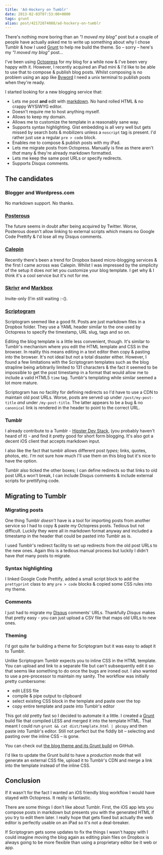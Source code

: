 ```yaml
---
title: 'Ad-Hockery on Tumblr'
date: 2013-02-03T07:53:00+0000
tags: grunt
alias: post/42172874088/ad-hockery-on-tumblr
---
```


There's nothing more boring than an _"I moved my blog"_ post but a couple of people have actually asked me to write up something about why I chose Tumblr & how I used [Grunt](http://gruntjs.com/) to help me build the theme. So – sorry – here's my _"I moved my blog"_ post…

<!-- more -->

I've been using [Octopress](http://octopress.org/) for my blog for a while now & I've been very happy with it. However, I recently acquired an iPad mini & I'd like to be able to use that to compose & publish blog posts. Whilst composing is no problem using an app like [Byword](http://bywordapp.com/) I need a unix terminal to publish posts when they're ready.

I started looking for a new blogging service that:

* Lets me post **and** edit with [markdown](http://daringfireball.net/projects/markdown/). No hand rolled HTML & no crappy WYSIWYG editor.
* Doesn't require me to host anything myself.
* Allows to keep my domain.
* Allows me to customize the template in a reasonably sane way.
* Supports syntax highlighting. Gist embedding is all very well but gets missed by search bots & mobilizers unless a `noscript` tag is present. I'd rather just use a regular `pre > code` block.
* Enables me to compose & publish posts with my iPad.
* Lets me migrate posts from Octopress. Manually is fine as there aren't *that* many & they're already markdown formatted.
* Lets me keep the same post URLs or specify redirects.
* Supports Disqus comments.

## The candidates

### Blogger and Wordpress.com

No markdown support. No thanks.

### [Posterous](https://posterous.com/)

The future seems in doubt after being acquired by Twitter. Worse, Posterous doesn't allow linking to external scripts which means no Google Code Prettify & I'd lose all my Disqus comments.

### [Calepin](http://calepin.co/)

Recently there's been a trend for Dropbox based micro-blogging services & the first I came across was Calepin. Whilst I was impressed by the simplicity of the setup it does *not* let you customize your blog template. I get why & I think it's a cool service but it's not for me.

### [Skrivr](http://skrivr.com/) and [Markbox](http://www.markbox.io/)

Invite-only (I'm still waiting :-().

### [Scriptogram](http://scriptogr.am/)

Scriptogram seemed like a good fit. Posts are just markdown files in a Dropbox folder. They use a YAML header similar to the one used by Octopress to specify the timestamp, URL slug, tags and so on.

Editing the blog template is a little less convenient, though. It's similar to Tumblr's mechanism where you edit the HTML template and CSS in the browser. In reality this means editing in a text editor then copy & pasting into the browser. It's not ideal but not a total disaster either. However, I found a few limitations with the Scriptogram templates such as the blog strapline being arbitrarily limited to 131 characters & the fact it seemed to be impossible to get the post timestamp in a format that would allow me to include a valid HTML5 `time` tag. Tumblr's templating while similar seemed a lot more mature.

Scriptogram has no facility for defining redirects so I'd have to use a CDN to maintain old post URLs. Worse, posts are served up under `/post/my-post-title` *and* under `/my-post-title`. The latter appears to be a bug & no `canonical` link is rendered in the header to point to the correct URL.

### Tumblr

I already contribute to a Tumblr - [Hipster Dev Stack](http://hipsterdevstack.tumblr.com/), (you probably haven't heard of it) - and find it pretty good for short form blogging. It's also got a decent iOS client that accepts markdown input.

I also like the fact that tumblr allows different post _types_; links, quotes, photos, etc. I'm not sure how much I'll use them on this blog but it's nice to have the option.

Tumblr also ticked the other boxes; I can define redirects so that links to old post URLs won't break, I can include Disqus comments & include external scripts for prettifying code.

## Migrating to Tumblr
### Migrating posts

One thing Tumblr _doesn't_ have is a tool for importing posts from another service so I had to copy & paste my Octopress posts. Tedious but not difficult. Luckily they were all in markdown format anyway and included a timestamp in the header that could be pasted into Tumblr as is.

I used Tumblr's redirect facility to set up redirects from the old post URLs to the new ones. Again this is a tedious manual process but luckily I didn't have _that_ many posts to migrate.

### Syntax highlighting

I linked Google Code Prettify, added a small script block to add the `prettyprint` class to any `pre > code` blocks & copied some CSS rules into my theme.

### Comments

I just had to migrate my [Disqus](http://disqus.com/) comments' URLs. Thankfully *Disqus* makes that pretty easy - you can just upload a CSV file that maps old URLs to new ones.

### Theming

I'd got quite far building a theme for Scriptogram but it was easy to adapt it to Tumblr.

Unlike Scriptogram Tumblr expects you to inline CSS in the HTML template. You can upload and link to a separate file but can't subsequently edit it so that seems like something to do once the bugs are ironed out. I also wanted to use a pre-processor to maintain my sanity. The workflow was initially pretty cumbersome:

* edit LESS file
* compile & pipe output to clipboard
* select existing CSS block in the template and paste over the top
* copy entire template and paste into Tumblr's editor

This got old pretty fast so I decided to automate it a little. I created a [Grunt](http://gruntjs.com/) build file that compiled LESS and merged it into the template HTML. That meant I could run `grunt && cat dist/template.html | pbcopy` and then paste into Tumblr's editor. Still not perfect but the fiddly bit – selecting and pasting over the inline CSS – is gone.

You can check out [the blog theme and its Grunt build](https://github.com/robfletcher/adhockery-tumblr) on GitHub.

I'd like to update the Grunt build to have a _production_ mode that will generate an external CSS file, upload it to Tumblr's CDN and merge a link into the template instead of the inline CSS.

## Conclusion

If it wasn't for the fact I wanted an iOS friendly blog workflow I would have stayed with Octopress. It really is fantastic.

There are some things I don't like about Tumblr. First, the iOS app lets you compose posts in markdown but presents you with the generated HTML if you try to edit them later. I really hope that gets fixed but actually the web editor is perfectly usable on an iPad so it's not a deal-breaker.

If Scriptogram gets some updates to fix the things I wasn't happy with I could imagine moving the blog again as editing plain files on Dropbox is always going to be more flexible than using a proprietary editor be it web or app. 
